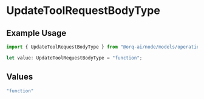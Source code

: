 # UpdateToolRequestBodyType

## Example Usage

```typescript
import { UpdateToolRequestBodyType } from "@orq-ai/node/models/operations";

let value: UpdateToolRequestBodyType = "function";
```

## Values

```typescript
"function"
```